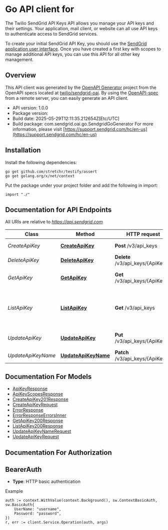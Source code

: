 # Go API client for 

The Twilio SendGrid API Keys API allows you manage your API keys and their settings. Your application, mail client, or website can all use API keys to authenticate access to SendGrid services.

To create your initial SendGrid API Key, you should use the [SendGrid application user interface](https://app.sendgrid.com/settings/api_keys). Once you have created a first key with scopes to manage additional API keys, you can use this API for all other key management.

## Overview
This API client was generated by the [OpenAPI Generator](https://openapi-generator.tech) project from the OpenAPI specs located at [twilio/sendgrid-oai](https://github.com/twilio/sendgrid-oai/tree/main/spec).  By using the [OpenAPI-spec](https://www.openapis.org/) from a remote server, you can easily generate an API client.

- API version: 1.0.0
- Package version: 
- Build date: 2025-05-29T12:11:35.212654Z[Etc/UTC]
- Build package: com.sendgrid.oai.go.SendgridGoGenerator
For more information, please visit [https://support.sendgrid.com/hc/en-us](https://support.sendgrid.com/hc/en-us)

## Installation

Install the following dependencies:

```shell
go get github.com/stretchr/testify/assert
go get golang.org/x/net/context
```

Put the package under your project folder and add the following in import:

```golang
import "./"
```

## Documentation for API Endpoints

All URIs are relative to *https://api.sendgrid.com*

Class | Method | HTTP request | Description
------------ | ------------- | ------------- | -------------
*CreateApiKey* | [**CreateApiKey**](docs/CreateApiKey.md#createapikey) | **Post** /v3/api_keys | Create API keys
*DeleteApiKey* | [**DeleteApiKey**](docs/DeleteApiKey.md#deleteapikey) | **Delete** /v3/api_keys/{ApiKeyId} | Delete API keys
*GetApiKey* | [**GetApiKey**](docs/GetApiKey.md#getapikey) | **Get** /v3/api_keys/{ApiKeyId} | Retrieve an existing API Key
*ListApiKey* | [**ListApiKey**](docs/ListApiKey.md#listapikey) | **Get** /v3/api_keys | Retrieve all API Keys belonging to the authenticated user
*UpdateApiKey* | [**UpdateApiKey**](docs/UpdateApiKey.md#updateapikey) | **Put** /v3/api_keys/{ApiKeyId} | Update API key name and scopes
*UpdateApiKeyName* | [**UpdateApiKeyName**](docs/UpdateApiKeyName.md#updateapikeyname) | **Patch** /v3/api_keys/{ApiKeyId} | Update API key name


## Documentation For Models

 - [ApiKeyResponse](ApiKeyResponse.md)
 - [ApiKeyScopesResponse](ApiKeyScopesResponse.md)
 - [CreateApiKey201Response](CreateApiKey201Response.md)
 - [CreateApiKeyRequest](CreateApiKeyRequest.md)
 - [ErrorResponse](ErrorResponse.md)
 - [ErrorResponseErrorsInner](ErrorResponseErrorsInner.md)
 - [GetApiKey200Response](GetApiKey200Response.md)
 - [ListApiKey200Response](ListApiKey200Response.md)
 - [UpdateApiKeyNameRequest](UpdateApiKeyNameRequest.md)
 - [UpdateApiKeyRequest](UpdateApiKeyRequest.md)


## Documentation For Authorization



## BearerAuth

- **Type**: HTTP basic authentication

Example

```golang
auth := context.WithValue(context.Background(), sw.ContextBasicAuth, sw.BasicAuth{
    UserName: "username",
    Password: "password",
})
r, err := client.Service.Operation(auth, args)
```


